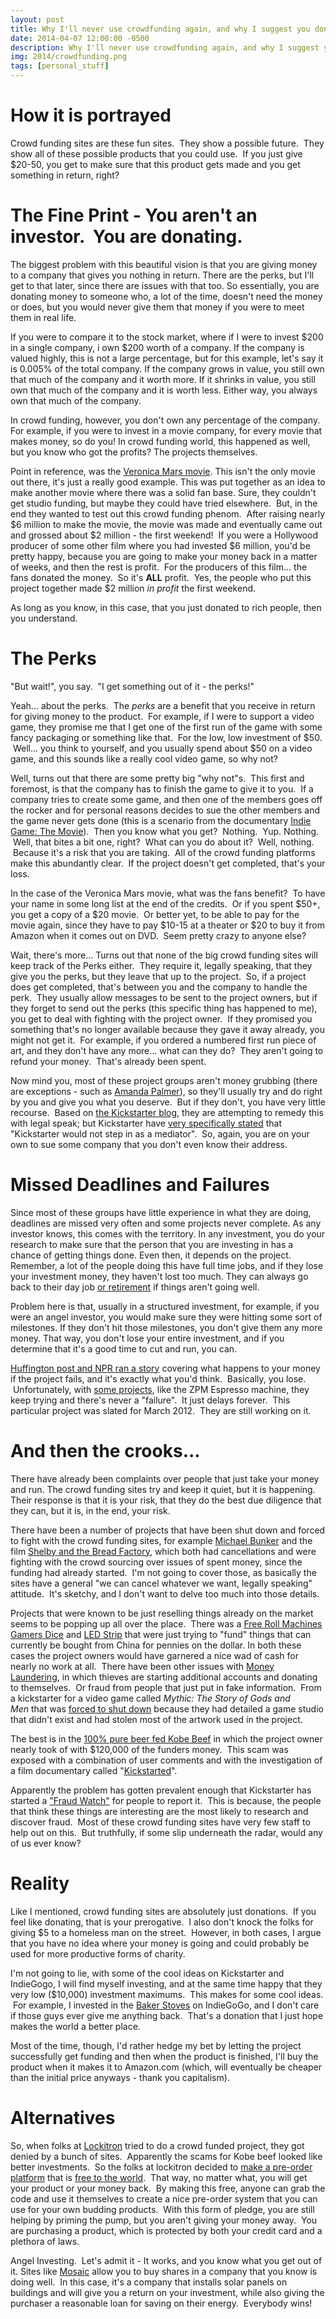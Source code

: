 ```yaml
---
layout: post
title: Why I'll never use crowdfunding again, and why I suggest you don't either.
date: 2014-04-07 12:00:00 -0500
description: Why I'll never use crowdfunding again, and why I suggest you don't either.
img: 2014/crowdfunding.png
tags: [personal_stuff]
---
```


# How it is portrayed

Crowd funding sites are these fun sites.  They show a possible future.  They show all of these possible products that you could use.  If you just give $20-50, you get to make sure that this product gets made and you get something in return, right?

# The Fine Print - You aren't an investor.  You are donating.
The biggest problem with this beautiful vision is that you are giving money to a company that gives you nothing in return. There are the perks, but I'll get to that later, since there are issues with that too. So essentially, you are donating money to someone who, a lot of the time, doesn't need the money or does, but you would never give them that money if you were to meet them in real life.

If you were to compare it to the stock market, where if I were to invest $200 in a single company, i own $200 worth of a company. If the company is valued highly, this is not a large percentage, but for this example, let's say it is 0.005% of the total company. If the company grows in value, you still own that much of the company and it worth more. If it shrinks in value, you still own that much of the company and it is worth less. Either way, you always own that much of the company.

In crowd funding, however, you don't own any percentage of the company. For example, if you were to invest in a movie company, for every movie that makes money, so do you! In crowd funding world, this happened as well, but you know who got the profits? The projects themselves.

Point in reference, was the <a title="Wikipedia - Veronica Mars" href="http://en.wikipedia.org/wiki/Veronica_Mars_(film)" target="_blank">Veronica Mars movie</a>. This isn't the only movie out there, it's just a really good example. This was put together as an idea to make another movie where there was a solid fan base. Sure, they couldn't get studio funding, but maybe they could have tried elsewhere.  But, in the end they wanted to test out this crowd funding phenom.  After raising nearly $6 million to make the movie, the movie was made and eventually came out and grossed about $2 million - the first weekend!  If you were a Hollywood producer of some other film where you had invested $6 million, you'd be pretty happy, because you are going to make your money back in a matter of weeks, and then the rest is profit.  For the producers of this film... the fans donated the money.  So it's <strong>ALL</strong> profit.  Yes, the people who put this project together made $2 million <em>in profit</em> the first weekend.

As long as you know, in this case, that you just donated to rich people, then you understand.<!--more-->

# The Perks

"But wait!", you say.  "I get something out of it - the perks!"

Yeah... about the perks.  The <em>perks</em> are a benefit that you receive in return for giving money to the product.  For example, if I were to support a video game, they promise me that I get one of the first run of the game with some fancy packaging or something like that.  For the low, low investment of $50.  Well... you think to yourself, and you usually spend about $50 on a video game, and this sounds like a really cool video game, so why not?

Well, turns out that there are some pretty big "why not"s.  This first and foremost, is that the company has to finish the game to give it to you.  If a company tries to create some game, and then one of the members goes off the rocker and for personal reasons decides to sue the other members and the game never gets done (this is a scenario from the documentary <a title="Indie Game: The Movie" href="http://www.imdb.com/title/tt1942884/" target="_blank">Indie Game: The Movie</a>).  Then you know what you get?  Nothing.  Yup. Nothing.  Well, that bites a bit one, right?  What can you do about it?  Well, nothing.  Because it's a risk that you are taking.  All of the crowd funding platforms make this abundantly clear.  If the project doesn't get completed, that's your loss.

In the case of the Veronica Mars movie, what was the fans benefit?  To have your name in some long list at the end of the credits.  Or if you spent $50+, you get a copy of a $20 movie.  Or better yet, to be able to pay for the movie again, since they have to pay $10-15 at a theater or $20 to buy it from Amazon when it comes out on DVD.  Seem pretty crazy to anyone else?

Wait, there's more... Turns out that none of the big crowd funding sites will keep track of the Perks either.  They require it, legally speaking, that they give you the perks, but they leave that up to the project.  So, if a project does get completed, that's between you and the company to handle the perk.  They usually allow messages to be sent to the project owners, but if they forget to send out the perks (this specific thing has happened to me), you get to deal with fighting with the project owner.  If they promised you something that's no longer available because they gave it away already, you might not get it.  For example, if you ordered a numbered first run piece of art, and they don't have any more... what can they do?  They aren't going to refund your money.  That's already been spent.

Now mind you, most of these project groups aren't money grubbing (there are exceptions - such as [Amanda Palmer](http://www.newyorker.com/online/blogs/culture/2012/10/amanda-palmers-kickstarter-scandal.html)), so they'll usually try and do right by you and give you what you deserve.  But if they don't, you have very little recourse.  Based on [the Kickstarter blog](https://www.kickstarter.com/blog/accountability-on-kickstarter), they are attempting to remedy this with legal speak; but Kickstarter have [very specifically stated](http://venturebeat.com/2012/09/04/kickstarter-co-founder-failed-projects/) that "Kickstarter would not step in as a mediator".  So, again, you are on your own to sue some company that you don't even know their address.

# Missed Deadlines and Failures
Since most of these groups have little experience in what they are doing, deadlines are missed very often and some projects never complete. As any investor knows, this comes with the territory. In any investment, you do your research to make sure that the person that you are investing in has a chance of getting things done. Even then, it depends on the project. Remember, a lot of the people doing this have full time jobs, and if they lose your investment money, they haven't lost too much. They can always go back to their day job [or retirement](http://venturebeat.com/2013/12/11/leisure-suit-larry-creator-al-lowe-leaves-replay-games-exclusive/) if things aren't going well.

Problem here is that, usually in a structured investment, for example, if you were an angel investor, you would make sure they were hitting some sort of milestones. If they don't hit those milestones, you don't give them any more money. That way, you don't lose your entire investment, and if you determine that it's a good time to cut and run, you can.

[Huffington post and NPR ran a story](http://www.huffingtonpost.com/2012/09/05/failed-kickstarter-projects-money-go_n_1858301.html) covering what happens to your money if the project fails, and it's exactly what you'd think.  Basically, you lose.  Unfortunately, with [some projects](https://www.kickstarter.com/projects/zpmespresso/pid-controlled-espresso-machine), like the ZPM Espresso machine, they keep trying and there's never a "failure".  It just delays forever.  This particular project was slated for March 2012.  They are still working on it.

# And then the crooks...
There have already been complaints over people that just take your money and run. The crowd funding sites try and keep it quiet, but it is happening. Their response is that it is your risk, that they do the best due diligence that they can, but it is, in the end, your risk.

There have been a number of projects that have been shut down and forced to fight with the crowd funding sites, for example [Michael Bunker](http://journal.michaelbunker.com/2012/08/indiegogo-stole-money-as-far-as-we-know.html) and the film [Shelby and the Bread Factory](http://www.crowdfundinsider.com/2013/08/20000-succesfully-crowdfunded-film-shelby-and-the-bread-factory-has-campaign-cancelled-by-kickstarter-contributions-refunded/), which both had cancellations and were fighting with the crowd sourcing over issues of spent money, since the funding had already started.  I'm not going to cover those, as basically the sites have a general "we can cancel whatever we want, legally speaking" attitude.  It's sketchy, and I don't want to delve too much into those details.

Projects that were known to be just reselling things already on the market seems to be popping up all over the place.  There was a [Free Roll Machines Gamers Dice](https//www.kickstarter.com/projects/75321040/free-roll-machined-gamers-dice/) and [LED Strip](http://%28https//www.kickstarter.com/projects/bc26/ambiolight-a-one-touch-room-makeover) that were just trying to "fund" things that can currently be bought from China for pennies on the dollar. In both these cases the project owners would have garnered a nice wad of cash for nearly no work at all.  There have been other issues with [Money Laundering](http://motherboard.vice.com/blog/thieves-launder-money-by-crowdfunding-themselves--2), in which thieves are starting additional accounts and donating to themselves.  Or fraud from people that just put in fake information.  From a kickstarter for a video game called <em>Mythi</em><i>c: The Story of Gods and Men</i> that was [forced to shut down](http://www.theverge.com/2012/4/30/2990064/fake-kickstarter-project-mythic-forced-to-shut-down) because they had detailed a game studio that didn't exist and had stolen most of the artwork used in the project.

The best is in the [100% pure beer fed Kobe Beef](http://mashable.com/2013/06/21/kickstarter-scam/) in which the project owner nearly took of with $120,000 of the funders money.  This scam was exposed with a combination of user comments and with the investigation of a film documentary called "[Kickstarted](http://www.kickstartedmovie.com/)".

Apparently the problem has gotten prevalent enough that Kickstarter has started a ["Fraud Watch"](http://www.kickstarterforum.org/news-fraud-watch-f13.html) for people to report it.  This is because, the people that think these things are interesting are the most likely to research and discover fraud.  Most of these crowd funding sites have very few staff to help out on this.  But truthfully, if some slip underneath the radar, would any of us ever know?

# Reality

Like I mentioned, crowd funding sites are absolutely just donations.  If you feel like donating, that is your prerogative.  I also don't knock the folks for giving $5 to a homeless man on the street.  However, in both cases, I argue that you have no idea where your money is going and could probably be used for more productive forms of charity.

I'm not going to lie, with some of the cool ideas on Kickstarter and IndieGogo, I will find myself investing, and at the same time happy that they very low ($10,000) investment maximums.  This makes for some cool ideas.  For example, I invested in the [Baker Stoves](http://bakerproduct.com/) on IndieGoGo, and I don't care if those guys ever give me anything back.  That's a donation that I just hope makes the world a better place.

Most of the time, though, I'd rather hedge my bet by letting the project successfully get funding and then when the product is finished, I'll buy the product when it makes it to Amazon.com (which, will eventually be cheaper than the initial price anyways - thank you capitalism).

# Alternatives

So, when folks at [Lockitron](https://lockitron.com/) tried to do a crowd funded project, they got denied by a bunch of sites.  Apparently the scams for Kobe beef looked like better investments.  So the folks at lockitron decided to [make a pre-order platform](http://www.cnbc.com/id/49302775) that is [free to the world](https://github.com/lockitron/selfstarter).  That way, no matter what, you will get your product or your money back.  By making this free, anyone can grab the code and use it themselves to create a nice pre-order system that you can use for your own budding products.  With this form of pledge, you are still helping by priming the pump, but you aren't giving your money away.  You are purchasing a product, which is protected by both your credit card and a plethora of laws.

Angel Investing.  Let's admit it - It works, and you know what you get out of it. Sites like [Mosaic](https://joinmosaic.com/) allow you to buy shares in a company that you know is doing well.  In this case, it's a company that installs solar panels on buildings and will give you a return on your investment, while also giving the purchaser a reasonable loan for saving on their energy.  Everybody wins!
